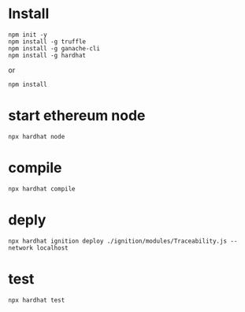 # Install
```
npm init -y
npm install -g truffle
npm install -g ganache-cli
npm install -g hardhat
```

or

```
npm install
```

# start ethereum node
```
npx hardhat node
```

# compile
```
npx hardhat compile
```

# deply
```
npx hardhat ignition deploy ./ignition/modules/Traceability.js --network localhost
```


# test
```
npx hardhat test
```

